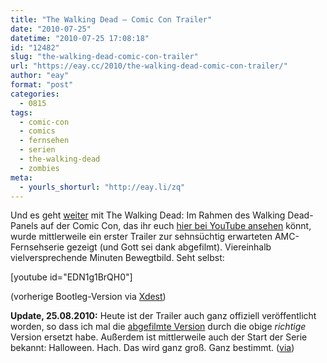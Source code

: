 ```yaml
---
title: "The Walking Dead – Comic Con Trailer"
date: "2010-07-25"
datetime: "2010-07-25 17:08:18"
id: "12482"
slug: "the-walking-dead-comic-con-trailer"
url: "https://eay.cc/2010/the-walking-dead-comic-con-trailer/"
author: "eay"
format: "post"
categories:
  - 0815
tags:
  - comic-con
  - comics
  - fernsehen
  - serien
  - the-walking-dead
  - zombies
meta:
  - yourls_shorturl: "http://eay.li/zq"
---
```


Und es geht [weiter](//eay.cc/2010/the-walking-dead-motion-comic/) mit The Walking Dead: Im Rahmen des Walking Dead-Panels auf der Comic Con, das ihr euch [hier bei YouTube ansehen](http://www.youtube.com/view_play_list?p=10595B0B9A9DBCBF) könnt, wurde mittlerweile ein erster Trailer zur sehnsüchtig erwarteten AMC-Fernsehserie gezeigt (und Gott sei dank abgefilmt). Viereinhalb vielversprechende Minuten Bewegtbild. Seht selbst:

\[youtube id="EDN1g1BrQH0"\]

(vorherige Bootleg-Version via [Xdest](http://xdest.com/s9y/index.php?/archives/645-Comic-Con-2010-The-Walking-Dead.html))

**Update, 25.08.2010:** Heute ist der Trailer auch ganz offiziell veröffentlicht worden, so dass ich mal die [abgefilmte Version](http://www.youtube.com/watch?v=qBiI6YRfWIY) durch die obige _richtige_ Version ersetzt habe. Außerdem ist mittlerweile auch der Start der Serie bekannt: Halloween. Hach. Das wird ganz groß. Ganz bestimmt. ([via](http://www.nerdcore.de/wp/2010/08/24/the-roamers-are-here-the-walking-dead-–-trailer/))
